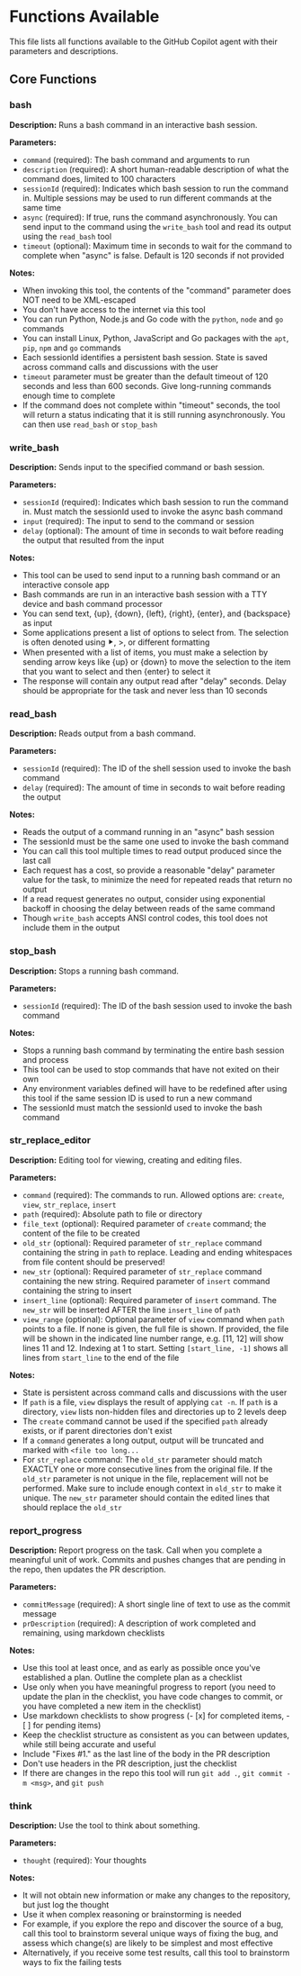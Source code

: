 # Functions Available

This file lists all functions available to the GitHub Copilot agent with their parameters and descriptions.

## Core Functions

### bash
**Description:** Runs a bash command in an interactive bash session.

**Parameters:**
- `command` (required): The bash command and arguments to run
- `description` (required): A short human-readable description of what the command does, limited to 100 characters
- `sessionId` (required): Indicates which bash session to run the command in. Multiple sessions may be used to run different commands at the same time
- `async` (required): If true, runs the command asynchronously. You can send input to the command using the `write_bash` tool and read its output using the `read_bash` tool
- `timeout` (optional): Maximum time in seconds to wait for the command to complete when "async" is false. Default is 120 seconds if not provided

**Notes:**
- When invoking this tool, the contents of the "command" parameter does NOT need to be XML-escaped
- You don't have access to the internet via this tool
- You can run Python, Node.js and Go code with the `python`, `node` and `go` commands
- You can install Linux, Python, JavaScript and Go packages with the `apt`, `pip`, `npm` and `go` commands
- Each sessionId identifies a persistent bash session. State is saved across command calls and discussions with the user
- `timeout` parameter must be greater than the default timeout of 120 seconds and less than 600 seconds. Give long-running commands enough time to complete
- If the command does not complete within "timeout" seconds, the tool will return a status indicating that it is still running asynchronously. You can then use `read_bash` or `stop_bash`

### write_bash
**Description:** Sends input to the specified command or bash session.

**Parameters:**
- `sessionId` (required): Indicates which bash session to run the command in. Must match the sessionId used to invoke the async bash command
- `input` (required): The input to send to the command or session
- `delay` (optional): The amount of time in seconds to wait before reading the output that resulted from the input

**Notes:**
- This tool can be used to send input to a running bash command or an interactive console app
- Bash commands are run in an interactive bash session with a TTY device and bash command processor
- You can send text, {up}, {down}, {left}, {right}, {enter}, and {backspace} as input
- Some applications present a list of options to select from. The selection is often denoted using ⯈, >, or different formatting
- When presented with a list of items, you must make a selection by sending arrow keys like {up} or {down} to move the selection to the item that you want to select and then {enter} to select it
- The response will contain any output read after "delay" seconds. Delay should be appropriate for the task and never less than 10 seconds

### read_bash
**Description:** Reads output from a bash command.

**Parameters:**
- `sessionId` (required): The ID of the shell session used to invoke the bash command
- `delay` (required): The amount of time in seconds to wait before reading the output

**Notes:**
- Reads the output of a command running in an "async" bash session
- The sessionId must be the same one used to invoke the bash command
- You can call this tool multiple times to read output produced since the last call
- Each request has a cost, so provide a reasonable "delay" parameter value for the task, to minimize the need for repeated reads that return no output
- If a read request generates no output, consider using exponential backoff in choosing the delay between reads of the same command
- Though `write_bash` accepts ANSI control codes, this tool does not include them in the output

### stop_bash
**Description:** Stops a running bash command.

**Parameters:**
- `sessionId` (required): The ID of the bash session used to invoke the bash command

**Notes:**
- Stops a running bash command by terminating the entire bash session and process
- This tool can be used to stop commands that have not exited on their own
- Any environment variables defined will have to be redefined after using this tool if the same session ID is used to run a new command
- The sessionId must match the sessionId used to invoke the bash command

### str_replace_editor
**Description:** Editing tool for viewing, creating and editing files.

**Parameters:**
- `command` (required): The commands to run. Allowed options are: `create`, `view`, `str_replace`, `insert`
- `path` (required): Absolute path to file or directory
- `file_text` (optional): Required parameter of `create` command; the content of the file to be created
- `old_str` (optional): Required parameter of `str_replace` command containing the string in `path` to replace. Leading and ending whitespaces from file content should be preserved!
- `new_str` (optional): Required parameter of `str_replace` command containing the new string. Required parameter of `insert` command containing the string to insert
- `insert_line` (optional): Required parameter of `insert` command. The `new_str` will be inserted AFTER the line `insert_line` of `path`
- `view_range` (optional): Optional parameter of `view` command when `path` points to a file. If none is given, the full file is shown. If provided, the file will be shown in the indicated line number range, e.g. [11, 12] will show lines 11 and 12. Indexing at 1 to start. Setting `[start_line, -1]` shows all lines from `start_line` to the end of the file

**Notes:**
- State is persistent across command calls and discussions with the user
- If `path` is a file, `view` displays the result of applying `cat -n`. If `path` is a directory, `view` lists non-hidden files and directories up to 2 levels deep
- The `create` command cannot be used if the specified `path` already exists, or if parent directories don't exist
- If a `command` generates a long output, output will be truncated and marked with `<file too long...`
- For `str_replace` command: The `old_str` parameter should match EXACTLY one or more consecutive lines from the original file. If the `old_str` parameter is not unique in the file, replacement will not be performed. Make sure to include enough context in `old_str` to make it unique. The `new_str` parameter should contain the edited lines that should replace the `old_str`

### report_progress
**Description:** Report progress on the task. Call when you complete a meaningful unit of work. Commits and pushes changes that are pending in the repo, then updates the PR description.

**Parameters:**
- `commitMessage` (required): A short single line of text to use as the commit message
- `prDescription` (required): A description of work completed and remaining, using markdown checklists

**Notes:**
- Use this tool at least once, and as early as possible once you've established a plan. Outline the complete plan as a checklist
- Use only when you have meaningful progress to report (you need to update the plan in the checklist, you have code changes to commit, or you have completed a new item in the checklist)
- Use markdown checklists to show progress (- [x] for completed items, - [ ] for pending items)
- Keep the checklist structure as consistent as you can between updates, while still being accurate and useful
- Include "Fixes #1." as the last line of the body in the PR description
- Don't use headers in the PR description, just the checklist
- If there are changes in the repo this tool will run `git add .`, `git commit -m <msg>`, and `git push`

### think
**Description:** Use the tool to think about something.

**Parameters:**
- `thought` (required): Your thoughts

**Notes:**
- It will not obtain new information or make any changes to the repository, but just log the thought
- Use it when complex reasoning or brainstorming is needed
- For example, if you explore the repo and discover the source of a bug, call this tool to brainstorm several unique ways of fixing the bug, and assess which change(s) are likely to be simplest and most effective
- Alternatively, if you receive some test results, call this tool to brainstorm ways to fix the failing tests
